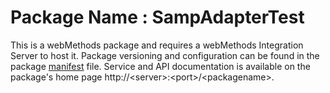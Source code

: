 # Package Name : SampAdapterTest
This is a webMethods package and requires a webMethods Integration Server to host it. Package versioning and configuration can be found in the package [manifest](./SampAdapterTest/manifest.v3) file. Service and API documentation is available on the package's home page http://&lt;server&gt;:&lt;port&gt;/&lt;packagename>.